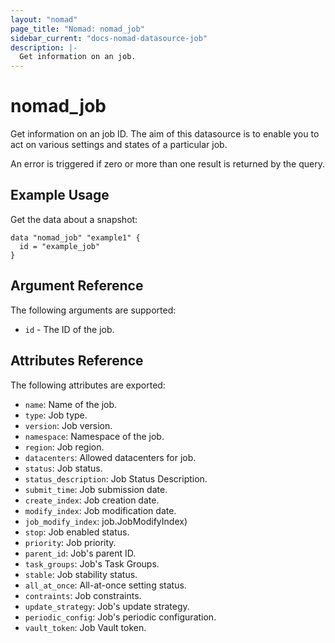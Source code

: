 ```yaml
---
layout: "nomad"
page_title: "Nomad: nomad_job"
sidebar_current: "docs-nomad-datasource-job"
description: |-
  Get information on an job.
---
```


# nomad_job

Get information on an job ID. The aim of this datasource is to enable
you to act on various settings and states of a particular job.

An error is triggered if zero or more than one result is returned by the query.

## Example Usage

Get the data about a snapshot:

```hcl
data "nomad_job" "example1" {
  id = "example_job"
}
```

## Argument Reference

The following arguments are supported:

* `id` - The ID of the job.

## Attributes Reference

The following attributes are exported:

* `name`: Name of the job.
* `type`: Job type.
* `version`: Job version.
* `namespace`: Namespace of the job.
* `region`: Job region.
* `datacenters`: Allowed datacenters for job.
* `status`: Job status.
* `status_description`: Job Status Description.
* `submit_time`: Job submission date.
* `create_index`: Job creation date.
* `modify_index`: Job modification date.
* `job_modify_index`: job.JobModifyIndex)
* `stop`: Job enabled status.
* `priority`: Job priority.
* `parent_id`: Job's parent ID.
* `task_groups`: Job's Task Groups.
* `stable`: Job stability status.
* `all_at_once`: All-at-once setting status.
* `contraints`: Job constraints.
* `update_strategy`: Job's update strategy.
* `periodic_config`: Job's periodic configuration.
* `vault_token`: Job Vault token.
